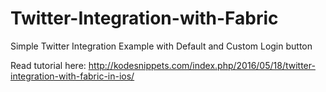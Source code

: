 # Twitter-Integration-with-Fabric
Simple Twitter Integration Example with Default and Custom Login button 

Read tutorial here:
http://kodesnippets.com/index.php/2016/05/18/twitter-integration-with-fabric-in-ios/
